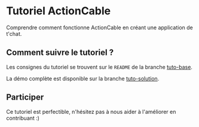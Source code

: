 # Tutoriel ActionCable

Comprendre comment fonctionne ActionCable en créant une application de t'chat.

## Comment suivre le tutoriel ?

Les consignes du tutoriel se trouvent sur le `README` de la branche [tuto-base](https://github.com/nantesrb/tuto-actioncable/tree/tuto-base).

La démo complète est disponible sur la branche [tuto-solution](https://github.com/nantesrb/tuto-actioncable/tree/tuto-solution).

## Participer

Ce tutoriel est perfectible, n'hésitez pas à nous aider à l'améliorer en contribuant :)
